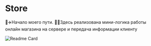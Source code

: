 # Store
🚀✈️Начало моего пути. 🛒📩Здесь реализована мини-логика работы онлайн магазина на сервере и передача информации клиенту

![Readme Card](https://github-readme-stats.vercel.app/api/pin/?username=nikittansk&repo=github-readme-stats&theme=buefy)
